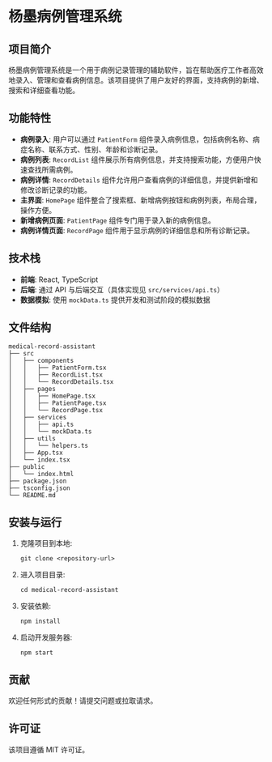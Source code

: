 # 杨墨病例管理系统

## 项目简介
杨墨病例管理系统是一个用于病例记录管理的辅助软件，旨在帮助医疗工作者高效地录入、管理和查看病例信息。该项目提供了用户友好的界面，支持病例的新增、搜索和详细查看功能。

## 功能特性
- **病例录入**: 用户可以通过 `PatientForm` 组件录入病例信息，包括病例名称、病症名称、联系方式、性别、年龄和诊断记录。
- **病例列表**: `RecordList` 组件展示所有病例信息，并支持搜索功能，方便用户快速查找所需病例。
- **病例详情**: `RecordDetails` 组件允许用户查看病例的详细信息，并提供新增和修改诊断记录的功能。
- **主界面**: `HomePage` 组件整合了搜索框、新增病例按钮和病例列表，布局合理，操作方便。
- **新增病例页面**: `PatientPage` 组件专门用于录入新的病例信息。
- **病例详情页面**: `RecordPage` 组件用于显示病例的详细信息和所有诊断记录。

## 技术栈
- **前端**: React, TypeScript
- **后端**: 通过 API 与后端交互（具体实现见 `src/services/api.ts`）
- **数据模拟**: 使用 `mockData.ts` 提供开发和测试阶段的模拟数据

## 文件结构
```
medical-record-assistant
├── src
│   ├── components
│   │   ├── PatientForm.tsx
│   │   ├── RecordList.tsx
│   │   └── RecordDetails.tsx
│   ├── pages
│   │   ├── HomePage.tsx
│   │   ├── PatientPage.tsx
│   │   └── RecordPage.tsx
│   ├── services
│   │   ├── api.ts
│   │   └── mockData.ts
│   ├── utils
│   │   └── helpers.ts
│   ├── App.tsx
│   └── index.tsx
├── public
│   └── index.html
├── package.json
├── tsconfig.json
└── README.md
```

## 安装与运行
1. 克隆项目到本地:
   ```
   git clone <repository-url>
   ```
2. 进入项目目录:
   ```
   cd medical-record-assistant
   ```
3. 安装依赖:
   ```
   npm install
   ```
4. 启动开发服务器:
   ```
   npm start
   ```

## 贡献
欢迎任何形式的贡献！请提交问题或拉取请求。

## 许可证
该项目遵循 MIT 许可证。
